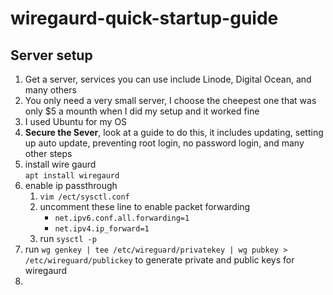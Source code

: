 # wiregaurd-quick-startup-guide

## Server setup
1. Get a server, services you can use include Linode, Digital Ocean, and many others
2. You only need a very small server, I choose the cheepest one that was only $5 a mounth when I did my setup and it worked fine
3. I used Ubuntu for my OS
4. __Secure the Sever__, look at a guide to do this, it includes updating, setting up auto update, preventing root login, no password login, and many other steps
5. install wire gaurd<br>
  `apt install wiregaurd`
6. enable ip passthrough
    1. `vim /ect/sysctl.conf`
    2. uncomment these line to enable packet forwarding
         - `net.ipv6.conf.all.forwarding=1`
         - `net.ipv4.ip_forward=1`
    4. run `sysctl -p`
7. run `wg genkey | tee /etc/wireguard/privatekey | wg pubkey > /etc/wireguard/publickey` to generate private and public keys for wiregaurd
8. 
